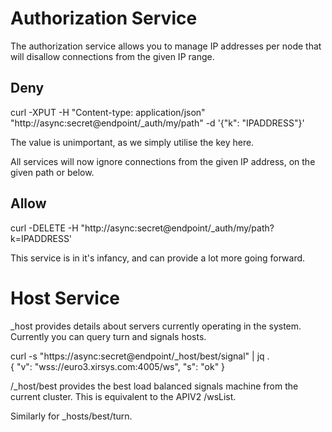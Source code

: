 # Authorization Service

The authorization service allows you to manage IP addresses per node that will disallow connections from the given IP range.

## Deny

curl -XPUT -H "Content-type: application/json" "http://async:secret@endpoint/_auth/my/path" -d '{"k": "IPADDRESS"}'

The value is unimportant, as we simply utilise the key here.

All services will now ignore connections from the given IP address, on the given path or below.

## Allow

curl -DELETE -H "http://async:secret@endpoint/_auth/my/path?k=IPADDRESS'

This service is in it's infancy, and can provide a lot more going forward.

# Host Service

_host provides details about servers currently operating in the system. Currently you can query turn and signals hosts.

curl -s "https://async:secret@endpoint/_host/best/signal" | jq .                                                                                                                 {"v": "wss://euro3.xirsys.com:4005/ws","s": "ok"}

/_host/best provides the best load balanced signals machine from the current cluster. This is equivalent to the APIV2 /wsList.

Similarly for _hosts/best/turn.